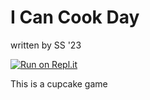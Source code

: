 # I Can Cook Day

written by SS '23

[![Run on Repl.it](https://repl.it/badge/github/athenian-ct-projects/I-Can-Cook-Day-SS)](https://repl.it/github/athenian-ct-projects/I-Can-Cook-Day-SS)

This is a cupcake game
